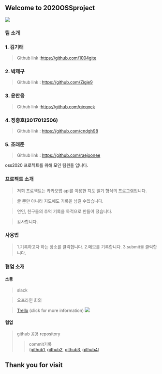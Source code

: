 ## Welcome to 2020OSSproject

![](https://ifh.cc/g/5ZgIzu.png)

### 팀 소개
### 1. 김기태
   >Github link :<https://github.com/1004gite> 
### 2. 박제구
  >Github link : <https://github.com/Zigje9>   
### 3. 윤찬웅
  >Github link :<https://github.com/qicqock>
### 4. 정충호(2017012506)
  >Github link : <https://github.com/cndgh98>
### 5. 조래준
  >Github link : <https://github.com/raejoonee>

oss2020 프로젝트를 위해 모인 팀원들 입니다.

### 프로젝트 소개
> 저희 프로젝트는 카카오맵 api를 이용한 지도 일기 형식의 프로그램입니다.

> 글 뿐만 아니라 지도에도 기록을 남길 수있습니다.

> 연인, 친구들의 추억 기록을 목적으로 만들어 졌습니다.

> 감사합니다.

### 사용법
>1.기록하고자 하는 장소를 클릭합니다.
>2.메모를 기록합니다.
>3.submit을 클릭합니다.


### 협업 소개

#### 소통
> slack

> 오프라인 회의

>[Trello](https://trello.com/b/0vyzMTpX/oss-project) (click for more information)
![](https://ifh.cc/g/6mksrZ.jpg)
  
#### 협업
  > github 공용 repository
>>commit기록\
>([github1](https://i.imgur.com/CQb1TVw.png),
>[github2](https://i.imgur.com/oz2Kor5.png),
>[github3](https://i.imgur.com/U36A2cb.png),
>[github4](https://i.imgur.com/IrHoBGF.png))


## Thank you for visit
